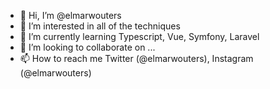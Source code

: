 - 👋 Hi, I’m @elmarwouters
- 👀 I’m interested in all of the techniques
- 🌱 I’m currently learning Typescript, Vue, Symfony, Laravel
- 💞️ I’m looking to collaborate on ...
- 📫 How to reach me Twitter (@elmarwouters), Instagram (@elmarwouters)

<!---
elmarwouters/elmarwouters is a ✨ special ✨ repository because its `README.md` (this file) appears on your GitHub profile.
You can click the Preview link to take a look at your changes.
--->
